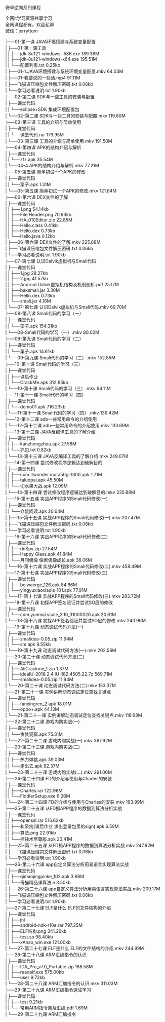 安卓逆向系列课程

全网it学习资源共享学习<br>全网课程都有，欢迎私聊<br>微信：jerryttom<br>

├──01-第一课 JAVA环境搭建与系统变量配置<br> | ├──01-第一课工具<br> | | ├──jdk-8u121-windows-i586.exe 189.36M<br> | | ├──jdk-8u121-windows-x64.exe 195.51M<br> | | └──配置列表.txt 0.25kb<br> | ├──01-1.JAVA环境搭建与系统环境变量配置.mkv 64.03M<br> | ├──01-我要说的一些话.mp4 91.11M<br> | ├──飞猫课压缩包文件解压密码.txt 0.06kb<br> | └──学习必看说明.txt 1.90kb<br> ├──02-第二课 SDK与一些工具的安装与配置<br> | ├──课堂代码<br> | | └──eclipse+SDK 集成环境配置包<br> | └──02-第二课 SDK与一些工具的安装与配置.mkv 119.60M<br> ├──03-第三课 工具的介绍与简单使用<br> | ├──课堂代码<br> | | └──课堂代码.rar 179.95M<br> | └──03-第三课 工具的介绍与简单使用.mkv 191.50M<br> ├──04-第四课 APK的结构介绍与解析<br> | ├──课堂代码<br> | | └──zfz.apk 35.54M<br> | └──04-4.APK的结构介绍与解析.mkv 77.21M<br> ├──05-第五课 简单初试一个APK的修改<br> | ├──课堂代码<br> | | └──栗子.apk 1.31M<br> | └──05-第五课 简单初试一个APK的修改.mkv 121.84M<br> ├──06-第六课 DEX文件的了解<br> | ├──课堂代码<br> | | ├──1.png 54.14kb<br> | | ├──File Header.png 70.93kb<br> | | ├──HA_010Editor.zip 22.85M<br> | | ├──Hello.class 0.41kb<br> | | ├──Hello.dex 0.73kb<br> | | └──Hello.java 0.12kb<br> | ├──06-第六课 DEX文件的了解.mkv 225.88M<br> | ├──飞猫课压缩包文件解压密码.txt 0.06kb<br> | └──学习必看说明.txt 1.90kb<br> ├──07-第七课 认识Dalvik虚拟机与Smali代码<br> | ├──课堂代码<br> | | ├──1.jpg 28.27kb<br> | | ├──2.jpg 41.57kb<br> | | ├──Android Dalvik虚拟机结构及机制剖析.pdf 25.17M<br> | | ├──baksmali.jar 3.30M<br> | | ├──Hello.dex 0.73kb<br> | | └──smali.jar 4.16M<br> | └──07-第七课 认识Dalvik虚拟机与Smali代码.mkv 69.70M<br> ├──08-第八课 Smali代码的学习（一）<br> | ├──课堂代码<br> | | └──栗子.apk 154.31kb<br> | └──08-Smali代码的学习（一）.mkv 80.02M<br> ├──09-第九课 Smali代码的学习（二）<br> | ├──课堂代码<br> | | └──栗子.apk 14.61kb<br> | └──09-第九课 Smali代码的学习（二）.mkv 152.85M<br> ├──10-第十课 Smali代码的学习（三）<br> | ├──课堂代码<br> | | ├──课后作业<br> | | └──CrackMe.apk 312.85kb<br> | └──10-第十课 Smali代码的学习（三）.mkv 94.11M<br> ├──11-第十一课 Smali代码的学习（四）<br> | ├──课堂代码<br> | | └──demo01.apk 716.23kb<br> | └──11-第十一课 Smali代码的学习（四）.mkv 139.42M<br> ├──12-第十二课 adb一些常用命令的介绍使用<br> | └──12-第十二课 adb一些常用命令的介绍使用.mkv 133.69M<br> ├──13-第十三课 JAVA反编译工具的了解介绍<br> | ├──课堂代码<br> | | ├──kanzhengzhou.apk 27.58M<br> | | └──抓包.txt 0.82kb<br> | └──13-第十三课 JAVA反编译工具的了解介绍.mkv 249.07M<br> ├──14-第十四课 尝试修改程序逻辑达到破解目的<br> | ├──课堂代码<br> | | ├──com.itwonder.mota50g-1300.apk 1.71M<br> | | ├──taluopai.apk 45.50M<br> | | └──切水果大战.apk 12.09M<br> | └──14-第十四课 尝试修改程序逻辑达到破解目的.mkv 235.88M<br> ├──15-第十五课 实战APP程序的Smali代码修改(一)<br> | ├──课堂代码<br> | | └──仓鼠阅读.apk 20.64M<br> | ├──15-第十五课 实战APP程序的Smali代码修改(一).mkv 207.47M<br> | ├──飞猫课压缩包文件解压密码.txt 0.06kb<br> | └──学习必看说明.txt 1.90kb<br> ├──16-第十六课 实战APP程序的Smali代码修改(二)<br> | ├──课堂代码<br> | | ├──dnSpy.zip 27.54M<br> | | ├──Happy Glass.apk 41.84M<br> | | └──月刊偶像 像素偶像成长.apk 36.06M<br> | └──16-第十六课 实战APP程序的Smali代码修改(二).mkv 458.49M<br> ├──17-第十七课 实战APP程序的Smali代码修改(三)<br> | ├──课堂代码<br> | | ├──beiwaerge_126.apk 84.66M<br> | | └──yingyuxiaoxiaole_101.apk 77.91M<br> | └──17-第十七课 实战APP程序的Smali代码修改(三).mkv 283.72M<br> ├──18-第十八课 初探APP签名验证并尝试SO层的修改<br> | ├──课堂代码<br> | | └──com.yunmai.scale_3.10_31000020.apk 20.61M<br> | └──18-第十八课 初探APP签名验证并尝试SO层的修改.mkv 240.96M<br> ├──19-第十九课 动态调试代码方法(一)<br> | ├──课堂代码<br> | | ├──smalidea-0.05.zip 11.94M<br> | | └──sm.apk 9.55kb<br> | └──19-第十九课 动态调试代码方法(一).mkv 202.56M<br> ├──20-第二十课 动态调试代码方法(二)<br> | ├──课堂代码<br> | | ├──AliCrackme_1.zip 1.37M<br> | | ├──ideaIU-2018.2.4.IU-182.4505.22.7z 569.71M<br> | | └──smalidea-0.05.zip 11.94M<br> | └──20-第二十课 动态调试代码方法(二).mkv 153.37M<br> ├──21-第二十一课 实例讲解动态调试定位查找关键点<br> | ├──课堂代码<br> | | ├──fanxingren_2.apk 18.01M<br> | | └──oppo+.apk 44.13M<br> | └──21-第二十一课 实例讲解动态调试定位查找关键点.mkv 116.98M<br> ├──22-第二十二课 游戏内购实战(一)<br> | ├──课堂代码<br> | | └──贪婪洞窟.apk 75.31M<br> | └──22-第二十二课 游戏内购实战(一).mkv 387.92M<br> ├──23-第二十三课 游戏内购实战(二)<br> | ├──课堂代码<br> | | ├──热力弹跳.apk 39.03M<br> | | └──走出去.apk 82.37M<br> | └──23-第二十三课 游戏内购实战(二).mkv 291.00M<br> ├──24-第二十四课 FD的介绍与使用与Charles的安装<br> | ├──课堂代码<br> | | ├──Charles.rar 122.98M<br> | | └──FiddlerSetup.exe 6.26M<br> | └──24-第二十四课 FD的介绍与使用与Charles的安装.mkv 193.99M<br> ├──25-第二十五课 从FD抓APP程序的数据到算法分析实战<br> | ├──课堂代码<br> | | ├──openssl.rar 516.62kb<br> | | ├──和系统(课后作业 求出登录包里的sign).apk 6.59M<br> | | ├──算法.png 22.91kb<br> | | └──摇钱术至尊版.apk 23.41M<br> | ├──25-第二十五课 从FD抓APP程序的数据到算法分析实战.mkv 247.82M<br> | ├──飞猫课压缩包文件解压密码.txt 0.06kb<br> | └──学习必看说明.txt 1.90kb<br> ├──26-第二十六课 app自定义算法分析用易语言实现算法实战<br> | ├──课堂代码<br> | | ├──qimaojingpinke_102.apk 3.98M<br> | | └──奇猫精品课算法.e 3.50kb<br> | ├──26-第二十六课 app自定义算法分析用易语言实现算法实战.mkv 209.17M<br> | ├──飞猫课压缩包文件解压密码.txt 0.06kb<br> | └──学习必看说明.txt 1.90kb<br> ├──27-第二十七课 ELF是什么 ELF的文件结构的介绍<br> | ├──课堂代码<br> | | ├──jni<br> | | ├──android-ndk-r10e.rar 797.25M<br> | | ├──ELF结构.png 341.26kb<br> | | ├──test.so 98.40kb<br> | | └──xAnso_win.exe 121.00kb<br> | └──27-第二十七课 ELF是什么 ELF的文件结构的介绍.mkv 244.99M<br> ├──28-第二十八课 ARM汇编指令的认识<br> | ├──课堂代码<br> | | ├──IDA_Pro_v7.0_Portable.zip 188.58M<br> | | ├──readelf.exe 575.00kb<br> | | └──user 9.72kb<br> | └──28-第二十八课 ARM汇编指令的认识.mkv 311.03M<br> ├──29-第二十九课 ARM汇编指令速成学习<br> | ├──课堂代码<br> | | ├──test 9.21kb<br> | | └──常用ARM指令集及汇编.pdf 1.69M<br> | └──29-第二十九课 ARM汇编指令